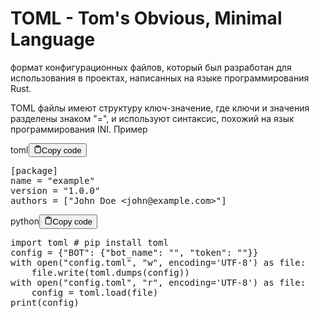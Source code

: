 <h1>TOML - Tom's Obvious, Minimal Language</h1>
<p>формат конфигурационных файлов, который был разработан
для использования в проектах, написанных на языке программирования Rust.</p>
<p>TOML файлы имеют структуру ключ-значение, где ключи и значения
разделены знаком "=", и используют синтаксис, похожий на язык программирования INI.
Пример</p>
<div class="code-element"><div class="lang-line"><text>toml</text><button class="copy-button" id="code778b" onclick="copyCode(code778, code778b)"><svg stroke="currentColor" fill="none" stroke-width="2" viewBox="0 0 24 24" stroke-linecap="round" stroke-linejoin="round" class="h-4 w-4" height="1em" width="1em" xmlns="http://www.w3.org/2000/svg"><path d="M16 4h2a2 2 0 0 1 2 2v14a2 2 0 0 1-2 2H6a2 2 0 0 1-2-2V6a2 2 0 0 1 2-2h2"></path><rect x="8" y="2" width="8" height="4" rx="1" ry="1"></rect></svg><text>Copy code</text></button></div><div class="code" id="code778"><div class="highlight"><pre><span></span><span class="k">[package]</span>
<span class="n">name</span><span class="w"> </span><span class="o">=</span><span class="w"> </span><span class="s2">&quot;example&quot;</span>
<span class="n">version</span><span class="w"> </span><span class="o">=</span><span class="w"> </span><span class="s2">&quot;1.0.0&quot;</span>
<span class="n">authors</span><span class="w"> </span><span class="o">=</span><span class="w"> </span><span class="p">[</span><span class="s2">&quot;John Doe &lt;john@example.com&gt;&quot;</span><span class="p">]</span>
</pre></div></div></div>

<div class="code-element"><div class="lang-line"><text>python</text><button class="copy-button" id="code779b" onclick="copyCode(code779, code779b)"><svg stroke="currentColor" fill="none" stroke-width="2" viewBox="0 0 24 24" stroke-linecap="round" stroke-linejoin="round" class="h-4 w-4" height="1em" width="1em" xmlns="http://www.w3.org/2000/svg"><path d="M16 4h2a2 2 0 0 1 2 2v14a2 2 0 0 1-2 2H6a2 2 0 0 1-2-2V6a2 2 0 0 1 2-2h2"></path><rect x="8" y="2" width="8" height="4" rx="1" ry="1"></rect></svg><text>Copy code</text></button></div><div class="code" id="code779"><div class="highlight"><pre><span></span><span class="kn">import</span> <span class="nn">toml</span> <span class="c1"># pip install toml</span>
<span class="n">config</span> <span class="o">=</span> <span class="p">{</span><span class="s2">&quot;BOT&quot;</span><span class="p">:</span> <span class="p">{</span><span class="s2">&quot;bot_name&quot;</span><span class="p">:</span> <span class="s2">&quot;&quot;</span><span class="p">,</span> <span class="s2">&quot;token&quot;</span><span class="p">:</span> <span class="s2">&quot;&quot;</span><span class="p">}}</span>
<span class="k">with</span> <span class="nb">open</span><span class="p">(</span><span class="s2">&quot;config.toml&quot;</span><span class="p">,</span> <span class="s2">&quot;w&quot;</span><span class="p">,</span> <span class="n">encoding</span><span class="o">=</span><span class="s1">&#39;UTF-8&#39;</span><span class="p">)</span> <span class="k">as</span> <span class="n">file</span><span class="p">:</span>
    <span class="n">file</span><span class="o">.</span><span class="n">write</span><span class="p">(</span><span class="n">toml</span><span class="o">.</span><span class="n">dumps</span><span class="p">(</span><span class="n">config</span><span class="p">))</span>
<span class="k">with</span> <span class="nb">open</span><span class="p">(</span><span class="s2">&quot;config.toml&quot;</span><span class="p">,</span> <span class="s2">&quot;r&quot;</span><span class="p">,</span> <span class="n">encoding</span><span class="o">=</span><span class="s1">&#39;UTF-8&#39;</span><span class="p">)</span> <span class="k">as</span> <span class="n">file</span><span class="p">:</span>
    <span class="n">config</span> <span class="o">=</span> <span class="n">toml</span><span class="o">.</span><span class="n">load</span><span class="p">(</span><span class="n">file</span><span class="p">)</span>
<span class="nb">print</span><span class="p">(</span><span class="n">config</span><span class="p">)</span>
</pre></div></div></div>